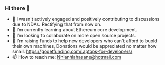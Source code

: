 ### Hi there 👋

- 💬 I wasn't actively engaged and positively contributing to discussions due to NDAs. Rectifying that from now on.
- 🌱 I’m currently learning about Ethereum core development. 
- 👯 I’m looking to collaborate on more open source projects.
- 🤔 I'm raising funds to help new developers who can't afford to buold their own machines, Donations would be appreciated no matter how small. https://gogetfunding.com/laptops-for-developers/
- 📫 How to reach me: Nhlanhlahasane@hotmail.com

